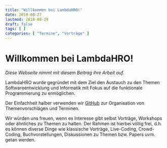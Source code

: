 ```yaml
---
title: "Willkommen bei LambdaHRO!"
date: 2018-08-27
lastmod: 2018-08-29
draft: false
tags: [ ]
categories: [ "Termine", "Vorträge" ]
---
```


# Willkommen bei LambdaHRO!

*Diese Webseite nimmt mit diesem Beitrag ihre Arbeit auf.*

LambdaHRO wurde gegründet mit dem Ziel den Austauch zu den Themen
Softwareentwicklung und Informatik mit Fokus auf die funktionale
Programmierung zu ermöglichen.

Der Einfachheit halber verwenden wir
[GitHub](https://github.com/lambdahro/organisation/issues) zur Organisation
von Themenvorschlägen und Terminen.

Wir würden uns freuen, wenn es Interesse gibt selbst Vorträge, Workshops 
oder ähnliches zu Themen zu halten. Der Rahmen ist hierbei völlig frei, 
d.h. es können diverse Dinge wie klassische Vorträge, Live-Coding, 
Crowd-Coding, Buchvorstellungen, Diskussionen zu Themen bzw. Papers uvm.
getan werden.

